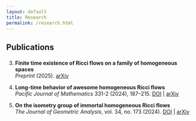 ```yaml
---
layout: default
title: Research
permalink: /research.html
---
```


## Publications
<div style="margin-top: 1.5em;"></div>

3. **Finite time existence of Ricci flows on a family of homogeneous spaces**  
  *Preprint* (2025).
  [arXiv](https://arxiv.org/placeholder)

2. **Long-time behavior of awesome homogeneous Ricci flows**  
  *Pacific Journal of Mathematics* 331-2 (2024), 187–215.
  [DOI](https://doi.org/10.2140/pjm.2024.331.187) | [arXiv](https://arxiv.org/abs/2312.16517)

1. **On the isometry group of immortal homogeneous Ricci flows**  
  *The Journal of Geometric Analysis*, vol. 34, no. 173 (2024).
  [DOI](https://doi.org/10.1007/s12220-024-01609-6) | [arXiv](https://arxiv.org/abs/2310.18182)
